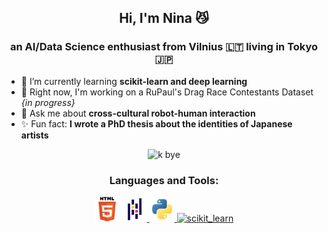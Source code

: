 
<h2 align="center">Hi, I'm Nina 😼</h2>
<h3 align="center">an AI/Data Science enthusiast from Vilnius 🇱🇹 living in Tokyo 🇯🇵</h3>

<ul>
  <li> 🌱 I’m currently learning <b>scikit-learn and deep learning</b></li>

  <li> 💅 Right now, I'm working on a RuPaul's Drag Race Contestants Dataset <i>{in progress}</i></li>

  <li> 💬 Ask me about <b>cross-cultural robot-human interaction</b></li>

  <li> ✨ Fun fact: <b>I wrote a PhD thesis about the identities of Japanese artists</b></li>
</ul>


<div align="center">
<img src="https://c.tenor.com/ArbiJZY0vjAAAAAM/a-lot-to-process-david.gif" alt="k bye">
</div>

<h3 align="center">Languages and Tools:</h3>
<p align="center"> <img src="https://raw.githubusercontent.com/devicons/devicon/master/icons/html5/html5-original-wordmark.svg" alt="html5" width="40" height="40"/> </a> <a href="https://developer.mozilla.org/en-US/docs/Web/JavaScript" target="_blank" rel="noreferrer"> <img src="https://raw.githubusercontent.com/devicons/devicon/2ae2a900d2f041da66e950e4d48052658d850630/icons/pandas/pandas-original.svg" alt="pandas" width="40" height="40"/> </a> <a href="https://www.python.org" target="_blank" rel="noreferrer"> <img src="https://raw.githubusercontent.com/devicons/devicon/master/icons/python/python-original.svg" alt="python" width="40" height="40"/> </a> <a href="https://scikit-learn.org/" target="_blank" rel="noreferrer"> <img src="https://upload.wikimedia.org/wikipedia/commons/0/05/Scikit_learn_logo_small.svg" alt="scikit_learn" width="40" height="40"/> </a> </p>

